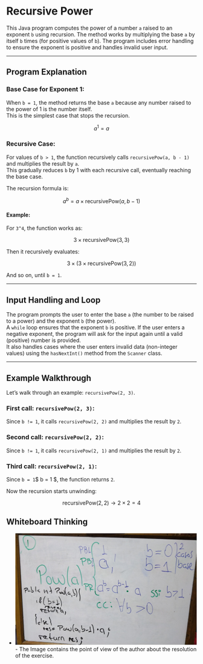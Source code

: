# Recursive Power

This Java program computes the power of a number `a` raised to an exponent `b` using recursion. The method works by multiplying the base `a` by itself `b` times (for positive values of `b`). The program includes error handling to ensure the exponent is positive and handles invalid user input.

---

## Program Explanation

### Base Case for Exponent 1:

When `b = 1`, the method returns the base `a` because any number raised to the power of 1 is the number itself.  
This is the simplest case that stops the recursion.

$$
a^1 = a
$$

### Recursive Case:

For values of `b > 1`, the function recursively calls `recursivePow(a, b - 1)` and multiplies the result by `a`.  
This gradually reduces `b`  by 1 with each recursive call, eventually reaching the base case.

The recursion formula is:

$$
a^b = a \times \text{recursivePow}(a, b - 1)
$$

#### Example:

For `3^4`, the function works as:

$$
3 \times \text{recursivePow}(3, 3)
$$

Then it recursively evaluates:

$$
3 \times (3 \times \text{recursivePow}(3, 2))
$$

And so on, until `b = 1`.

---

## Input Handling and Loop

The program prompts the user to enter the base `a` (the number to be raised to a power) and the exponent `b` (the power).  
A `while` loop ensures that the exponent `b` is positive. If the user enters a negative exponent, the program will ask for the input again until a valid (positive) number is provided.  
It also handles cases where the user enters invalid data (non-integer values) using the `hasNextInt()` method from the `Scanner` class.

---

## Example Walkthrough

Let’s walk through an example: `recursivePow(2, 3)`.

### First call: `recursivePow(2, 3)`:
Since `b != 1`, it calls `recursivePow(2, 2)` and multiplies the result by `2`.

### Second call: `recursivePow(2, 2)`:
Since `b != 1`, it calls `recursivePow(2, 1)` and multiplies the result by `2`.

### Third call: `recursivePow(2, 1)`:
Since `b = 1`$ b = 1 $, the function returns `2`.

Now the recursion starts unwinding:

$$
\text{recursivePow}(2, 2) \rightarrow 2 \times 2 = 4
$$
## Whiteboard Thinking
- ![Whiteboard Approach](01_recursive_power.jpg) - The Image contains the point of view of the author about the resolution of the exercise.
